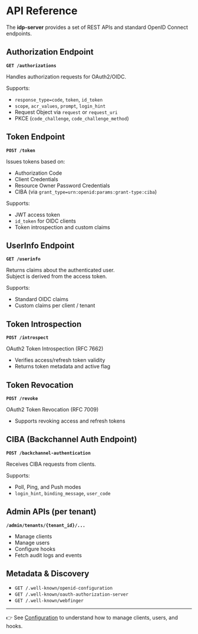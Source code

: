 # API Reference

The **idp-server** provides a set of REST APIs and standard OpenID Connect endpoints.

## Authorization Endpoint

**`GET /authorizations`**

Handles authorization requests for OAuth2/OIDC.

Supports:

- `response_type=code`, `token`, `id_token`
- `scope`, `acr_values`, `prompt`, `login_hint`
- Request Object via `request` or `request_uri`
- PKCE (`code_challenge`, `code_challenge_method`)

## Token Endpoint

**`POST /token`**

Issues tokens based on:

- Authorization Code
- Client Credentials
- Resource Owner Password Credentials
- CIBA (via `grant_type=urn:openid:params:grant-type:ciba`)

Supports:

- JWT access token
- `id_token` for OIDC clients
- Token introspection and custom claims

## UserInfo Endpoint

**`GET /userinfo`**

Returns claims about the authenticated user.  
Subject is derived from the access token.

Supports:

- Standard OIDC claims
- Custom claims per client / tenant

## Token Introspection

**`POST /introspect`**

OAuth2 Token Introspection (RFC 7662)

- Verifies access/refresh token validity
- Returns token metadata and active flag

## Token Revocation

**`POST /revoke`**

OAuth2 Token Revocation (RFC 7009)

- Supports revoking access and refresh tokens

## CIBA (Backchannel Auth Endpoint)

**`POST /backchannel-authentication`**

Receives CIBA requests from clients.

Supports:

- Poll, Ping, and Push modes
- `login_hint`, `binding_message`, `user_code`

## Admin APIs (per tenant)

**`/admin/tenants/{tenant_id}/...`**

- Manage clients
- Manage users
- Configure hooks
- Fetch audit logs and events

## Metadata & Discovery

- `GET /.well-known/openid-configuration`
- `GET /.well-known/oauth-authorization-server`
- `GET /.well-known/webfinger`

---

👉 See [Configuration](../configuration/index.md) to understand how to manage clients, users, and hooks.
